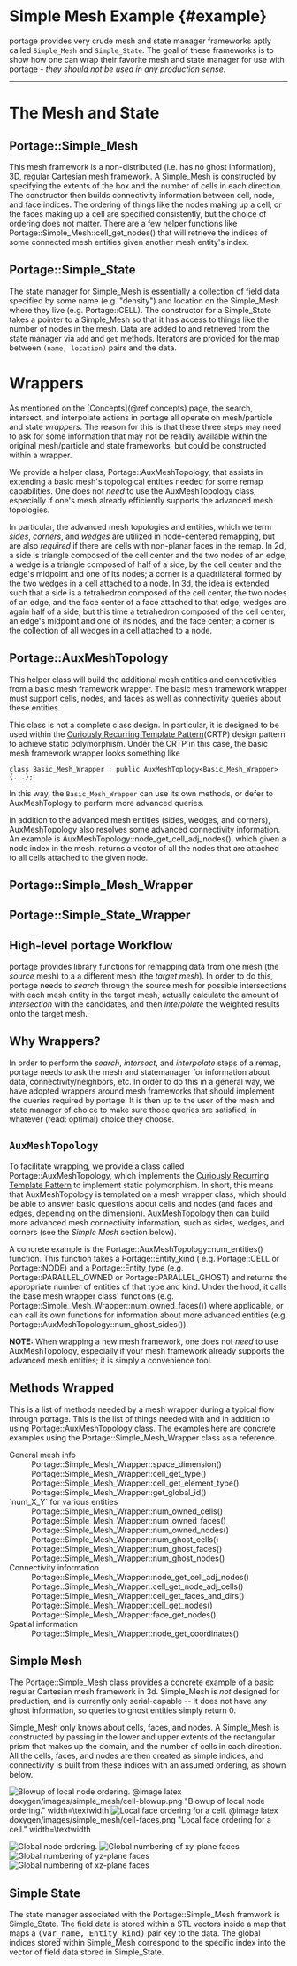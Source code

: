 # Simple Mesh Example    {#example}

portage provides very crude mesh and state manager frameworks aptly
called `Simple_Mesh` and `Simple_State`.  The goal of these frameworks
is to show how one can wrap their favorite mesh and state manager for
use with portage - _they should not be used in any production sense._

----

# The Mesh and State

## Portage::Simple_Mesh

This mesh framework is a non-distributed (i.e. has no ghost
information), 3D, regular Cartesian mesh framework.  A Simple_Mesh is
constructed by specifying the extents of the box and the number of
cells in each direction.  The constructor then builds connectivity
information between cell, node, and face indices.  The ordering of
things like the nodes making up a cell, or the faces making up a cell
are specified consistently, but the choice of ordering does not
matter.  There are a few helper functions like
Portage::Simple_Mesh::cell_get_nodes() that will retrieve the indices
of some connected mesh entities given another mesh entity's index.

## Portage::Simple_State

The state manager for Simple_Mesh is essentially a collection of field
data specified by some name (e.g. "density") and location on the
Simple_Mesh where they live (e.g. Portage::CELL).  The constructor for
a Simple_State takes a pointer to a Simple_Mesh so that it has access
to things like the number of nodes in the mesh.  Data are added to and
retrieved from the state manager via `add` and `get` methods.
Iterators are provided for the map between `(name, location)` pairs
and the data.

# Wrappers

As mentioned on the [Concepts](@ref concepts) page, the search,
intersect, and interpolate actions in portage all operate on
mesh/particle and state _wrappers_.  The reason for this is that these
three steps may need to ask for some information that may not be
readily available within the original mesh/particle and state
frameworks, but could be constructed within a wrapper.

We provide a helper class, Portage::AuxMeshTopology, that assists in
extending a basic mesh's topological entities needed for some remap
capabilities.  One does not _need_ to use the AuxMeshTopology class,
especially if one's mesh already efficiently supports the advanced
mesh topologies.

In particular, the advanced mesh topologies and entities, which we
term _sides_, _corners_, and _wedges_ are utilized in node-centered
remapping, but are also _required_ if there are cells with non-planar
faces in the remap.  In 2d, a side is triangle composed of the cell
center and the two nodes of an edge; a wedge is a triangle composed of
half of a side, by the cell center and the edge's midpoint and one of
its nodes; a corner is a quadrilateral formed by the two wedges in a
cell attached to a node.  In 3d, the idea is extended such that a side
is a tetrahedron composed of the cell center, the two nodes of an
edge, and the face center of a face attached to that edge; wedges are
again half of a side, but this time a tetrahedron composed of the cell
center, an edge's midpoint and one of its nodes, and the face center;
a corner is the collection of all wedges in a cell attached to a node.

## Portage::AuxMeshTopology

This helper class will build the additional mesh entities and
connectivities from a basic mesh framework wrapper.  The basic mesh
framework wrapper must support cells, nodes, and faces as well as
connectivity queries about these entities.

This class is not a complete class design.  In particular, it is
designed to be used within
the
[Curiously Recurring Template Pattern](https://en.m.mwikipedia.org/wiki/Curiously_recurring_template_pattern)(CRTP)
design pattern to achieve static polymorphism.  Under the CRTP in this
case, the basic mesh framework wrapper looks something like

~~~{.cc}
class Basic_Mesh_Wrapper : public AuxMeshToplogy<Basic_Mesh_Wrapper> {...};
~~~

In this way, the `Basic_Mesh_Wrapper` can use its own methods, or
defer to AuxMeshToplogy to perform more advanced queries.

In addition to the advanced mesh entities (sides, wedges, and
corners), AuxMeshTopology also resolves some advanced connectivity
information.  An example is
AuxMeshTopology::node_get_cell_adj_nodes(), which given a node index
in the mesh, returns a vector of all the nodes that are attached to
all cells attached to the given node.

## Portage::Simple_Mesh_Wrapper

## Portage::Simple_State_Wrapper

## High-level portage Workflow

portage provides library functions for remapping data from one mesh (the
_source_ mesh) to a a different mesh (the _target mesh_).  In order to do this,
portage needs to _search_ through the source mesh for possible intersections
with each mesh entity in the target mesh, actually calculate the amount of
_intersection_ with the candidates, and then _interpolate_ the weighted results
onto the target mesh.

## Why Wrappers?

In order to perform the _search_, _intersect_, and _interpolate_ steps of a
remap, portage needs to ask the mesh and statemanager for information about
data, connectivity/neighbors, etc.  In order to do this in a general way,
we have adopted wrappers around mesh frameworks that should implement the
queries required by portage.  It is then up to the user of the mesh and state
manager of choice to make sure those queries are satisfied, in whatever
(read: optimal) choice they choose.

## `AuxMeshTopology`

To facilitate wrapping, we provide a class called Portage::AuxMeshTopology,
which implements
the
[Curiously Recurring Template Pattern](https://en.wikipedia.org/wiki/Curiously_recurring_template_pattern) to
implement static polymorphism.  In short, this means that
AuxMeshTopology is templated on a mesh wrapper class, which should be
able to answer basic questions about cells and nodes (and faces and
edges, depending on the dimension).  AuxMeshTopology then can build
more advanced mesh connectivity information, such as sides, wedges,
and corners (see the *Simple Mesh* section below).

A concrete example is the Portage::AuxMeshTopology::num_entities()
function.  This function takes a Portage::Entity_kind (
e.g. Portage::CELL or Portage::NODE) and a Portage::Entity_type
(e.g. Portage::PARALLEL_OWNED or Portage::PARALLEL_GHOST) and returns
the appropriate number of entities of that type and kind.  Under the
hood, it calls the base mesh wrapper class' functions
(e.g. Portage::Simple_Mesh_Wrapper::num_owned_faces()) where applicable, or
can call its own functions for information about more advanced
entities (e.g. Portage::AuxMeshTopology::num_ghost_sides()).

**NOTE:** When wrapping a new mesh framework, one does not _need_ to use
AuxMeshTopology, especially if your mesh framework already supports
the advanced mesh entities; it is simply a convenience tool.

## Methods Wrapped

This is a list of methods needed by a mesh wrapper during a typical
flow through portage.  This is the list of things needed with and in addition to
using Portage::AuxMeshTopology class.  The examples here are concrete examples
using the Portage::Simple_Mesh_Wrapper class as a reference.

<dl>
	<dt>General mesh info</dt>
		<dd>Portage::Simple_Mesh_Wrapper::space_dimension()</dd>
		<dd>Portage::Simple_Mesh_Wrapper::cell_get_type()</dd>
		<dd>Portage::Simple_Mesh_Wrapper::cell_get_element_type()</dd>
		<dd>Portage::Simple_Mesh_Wrapper::get_global_id()</dd>
	<dt>`num_X_Y` for various entities</dt>
		<dd>Portage::Simple_Mesh_Wrapper::num_owned_cells()</dd>
		<dd>Portage::Simple_Mesh_Wrapper::num_owned_faces()</dd>
		<dd>Portage::Simple_Mesh_Wrapper::num_owned_nodes()</dd>
		<dd>Portage::Simple_Mesh_Wrapper::num_ghost_cells()</dd>
		<dd>Portage::Simple_Mesh_Wrapper::num_ghost_faces()</dd>
		<dd>Portage::Simple_Mesh_Wrapper::num_ghost_nodes()</dd>
	<dt>Connectivity information</dt>
		<dd>Portage::Simple_Mesh_Wrapper::node_get_cell_adj_nodes()</dd>
		<dd>Portage::Simple_Mesh_Wrapper::cell_get_node_adj_cells()</dd>
		<dd>Portage::Simple_Mesh_Wrapper::cell_get_faces_and_dirs()</dd>
		<dd>Portage::Simple_Mesh_Wrapper::cell_get_nodes()</dd>
		<dd>Portage::Simple_Mesh_Wrapper::face_get_nodes()</dd>
	<dt>Spatial information</dt>
		<dd>Portage::Simple_Mesh_Wrapper::node_get_coordinates()</dd>
</dl>

## Simple Mesh

The Portage::Simple_Mesh class provides a concrete example of a basic regular
Cartesian mesh framework in 3d.  Simple_Mesh is _not_ designed for
production, and is currently only serial-capable -- it does not have
any ghost information, so queries to ghost entities simply return 0.

Simple_Mesh only knows about cells, faces, and nodes.  A Simple_Mesh
is constructed by passing in the lower and upper extents of the
rectangular prism that makes up the domain, and the number of cells in
each direction.  All the cells, faces, and nodes are then created as
simple indices, and connectivity is built from these indices with an
assumed ordering, as shown below.

![Blowup of local node ordering.](doxygen/images/simple_mesh/cell-blowup.png)
@image latex doxygen/images/simple_mesh/cell-blowup.png "Blowup of local node ordering." width=\textwidth
![Local face ordering for a cell.](doxygen/images/simple_mesh/cell-faces.png)
@image latex doxygen/images/simple_mesh/cell-faces.png "Local face ordering for a cell." width=\textwidth

![Global node ordering.](doxygen/images/simple_mesh/allNodes.svg)
![Global numbering of xy-plane faces](doxygen/images/simple_mesh/xy_plane.svg)
![Global numbering of yz-plane faces](doxygen/images/simple_mesh/yz_plane.svg)
![Global numbering of xz-plane faces](doxygen/images/simple_mesh/xz_plane.svg)


## Simple State

The state manager associated with the Portage::Simple_Mesh framwork is
Simple_State.  The field data is stored within a STL vectors inside a
map that maps a <kbd>(var_name, Entity_kind)</kbd> pair key to the
data.  The global indices stored within Simple_Mesh correspond to the
specific index into the vector of field data stored in Simple_State.
